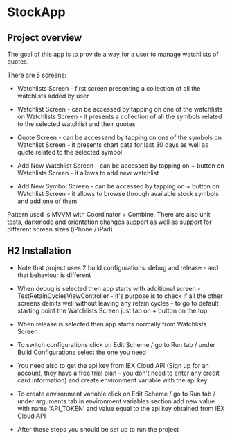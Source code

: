 # StockApp

## Project overview

The goal of this app is to provide a way for a user to manage watchlists of quotes. 

There are 5 screens: 

- Watchlists Screen - first screen presenting a collection of all the watchlists added by user

- Watchlist Screen - can be accessed by tapping on one of the watchlists on Watchlists Screen - it presents a collection of all the symbols related to the selected watchlist and their quotes

- Quote Screen - can be accessend by tapping on one of the symbols on Watchlist Screen - it presents chart data for last 30 days as well as quote related to the selected symbol

- Add New Watchlist Screen - can be accessed by tapping on + button on Watchlists Screen - it allows to add new watchlist

- Add New Symbol Screen - can be accessed by tapping on + button on Watchlist Screen - it allows to browse through available stock symbols and add one of them 

Pattern used is MVVM with Coordinator + Combine. There are also unit tests, darkmode and orientation changes support as well as support for different screen sizes (iPhone / iPad)  

## H2 Installation 

- Note that project uses 2 build configurations: debug and release - and that behaviour is different

- When debug is selected then app starts with additional screen - TestRetainCyclesViewController - it's purpose is to check if all the other screens deinits well without leaving any retain cycles - to go to default starting point the Watchlists Screen just tap on + button on the top

- When release is selected then app starts normally from Watchlists Screen

- To switch configurations click on Edit Scheme / go to Run tab / under Build Configurations select the one you need

- You need also to get the api key from IEX Cloud API (Sign up for an account, they have a
free trial plan - you don’t need to enter any credit card information) and create environment variable with the api key

- To create environment variable click on Edit Scheme / go to Run tab / under arguments tab in environment variables section add new value with name 'API_TOKEN' and value equal to the api key obtained from IEX Cloud API

- After these steps you should be set up to run the project
